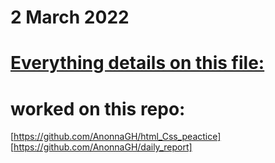 # 2 March 2022
# [Everything details on this file:](https://docs.google.com/document/d/1tIspWN_vyZtrH-9J1jizE1FNbBp4IrRms_qZVmsq5Vc/edit?usp=sharing)

# worked on this repo:
[https://github.com/AnonnaGH/html_Css_peactice]
[https://github.com/AnonnaGH/daily_report]

